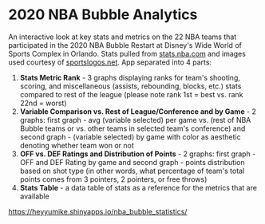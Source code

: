# 2020 NBA Bubble Analytics 

An interactive look at key stats and metrics on the 22 NBA teams that participated in the 2020 NBA Bubble Restart at Disney's Wide World of Sports Complex in Orlando. Stats pulled from [stats.nba.com](https://stats.nba.com/) and images used courtesy of [sportslogos.net](https://www.sportslogos.net/). App separated into 4 parts: 

1) **Stats Metric Rank** - 3 graphs displaying ranks for team's shooting, scoring, and miscellaneous (assists, rebounding, blocks, etc.) stats compared to rest of the league (please note rank 1st = best vs. rank 22nd = worst)
2) **Variable Comparison vs. Rest of League/Conference and by Game** -  2 graphs: first graph - avg (variable selected) per game vs. (rest of NBA Bubble teams or vs. other teams in selected team's conference) and second graph - (variable selected) by game with color as aesthetic denoting whether team won or not
3) **OFF vs. DEF Ratings and Distribution of Points** - 2 graphs: first graph - OFF and DEF Rating by game and second graph - points distribution based on shot type (in other words, what percentage of team's total points comes from 3 pointers, 2 pointers, or free throws)
4) **Stats Table** - a data table of stats as a reference for the metrics that are available

https://heyyumike.shinyapps.io/nba_bubble_statistics/
